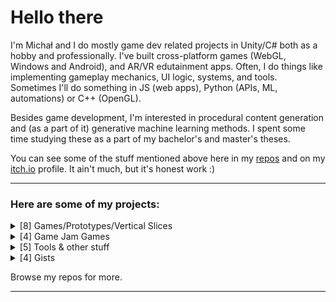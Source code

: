 # Hello there

I'm Michał and I do mostly game dev related projects in Unity/C# both as a hobby and professionally. I've built cross-platform games (WebGL, Windows and Android), and AR/VR edutainment apps. Often, I do things like implementing gameplay mechanics, UI logic, systems, and tools. Sometimes I'll do something in JS (web apps), Python (APIs, ML, automations) or C++ (OpenGL).

Besides game development, I'm interested in procedural content generation and (as a part of it) generative machine learning methods. I spent some time studying these as a part of my bachelor's and master's theses.

You can see some of the stuff mentioned above here in my [repos](https://github.com/m-biernat?tab=repositories) and on my [itch.io](https://m-biernat.itch.io/) profile. It ain't much, but it's honest work :)

---

### Here are some of my projects:

<details>
<summary>[8] Games/Prototypes/Vertical Slices</summary>

| # | Name | Repository | Playable | Engine |
|---|---|---|---|---|
| 8 | BOMBSITE 2 | [bombsite-2](https://github.com/m-biernat/bombsite-2) | [itch.io](https://m-biernat.itch.io/bombsite-2), releases | Unity 2021.3 |
| 7 | Roadside | private | [itch.io](https://m-biernat.itch.io/roadside) | Unity 2020.3 |
| 6 | Spaceship | [unreal-spaceship](https://github.com/m-biernat/unreal-spaceship) | [itch.io](https://m-biernat.itch.io/spaceship), releases | Unreal Engine 4.25 |
| 5 | Cut the Virus | [cut-the-virus](https://github.com/m-biernat/cut-the-virus) | [itch.io](https://m-biernat.itch.io/cut-the-virus), releases | Unity 2019.3 |
| 4 | MINDTRAP | [mindtrap](https://github.com/m-biernat/mindtrap) | [itch.io](https://m-biernat.itch.io/mindtrap), releases | Unity 2019.2 |
| 3 | Bugs & Birds | private | [itch.io](https://m-biernat.itch.io/bugs-and-birds) | Unity 2019.2
| 2 | Hands of Destruction | [hands-of-destruction](https://github.com/m-biernat/hands-of-destruction) | releases | Unity 2018.2 |
| 1 | Around | [around](https://github.com/m-biernat/around) | [itch.io](https://m-biernat.itch.io/around), gh-pages | Phaser CE v2.11 |

</details>

<details>
<summary>[4] Game Jam Games</summary>

| # | Name | Repository | Playable | Engine |
|---|---|---|---|---|
| 4 | Playtime | [krakjam-2024](https://github.com/m-biernat/krakjam-2024) | [GGJ](https://globalgamejam.org/games/2024/playtime-5), releases | Unity 2022.3 |
| 2 | Splash It! | [mj-34-teamwork](https://github.com/m-biernat/mj-48-teamwork) | [itch.io](https://m-biernat.itch.io/splash-it), releases | Unity 2019.2 |
| 2 | PILE UP! | [mj-34-balance](https://github.com/m-biernat/mj-34-balance) | [itch.io](https://m-biernat.itch.io/pile-up), releases | Unity 2019.1 |
| 1 | BOMBSITE | [mj-32-explosions](https://github.com/m-biernat/mj-32-explosions) | [itch.io](https://m-biernat.itch.io/bombsite), releases | Unity 2018.2 |

</details>

<details>
<summary>[5] Tools & other stuff</summary>

| # | Repository | Type | Tech/Lang | 
|---|---|---|---|
| 5 | [msc-stable-diffusion-tool](https://github.com/m-biernat/msc-stable-diffusion-tool) | Tool, API Client | Unity, C# |
| 4 | [trial-of-valor](https://github.com/m-biernat/trial-of-valor) | Single Page App | Solid.js |
| 3 | [physics-sim-gjk](https://github.com/m-biernat/physics-sim-gjk) | Simulation | Unity, C# |
| 2 | [beng-noise-examples](https://github.com/m-biernat/beng-noise-examples) | Browser Demo | Vanilla JS |
| 1 | [beng-terrain-generator-tool](https://github.com/m-biernat/beng-terrain-generator-tool) | Tool | Unity, C# |

</details>

<details>
<summary>[4] Gists</summary>

| # | Gist | Type |
|---|---|---|
| 4 | [NoiseGenerationSample.cs](https://gist.github.com/m-biernat/d23843f1028646fa81175c19f70d2883) | Class/Tool |
| 3 | [TextureEncoder.cs](https://gist.github.com/m-biernat/412d1e46aea74990aa90430fe57ab04d) | Class |
| 2 | [TreeToGameObjectConverter.cs](https://gist.github.com/m-biernat/9c357afe55fcd662be6491e64ba7ded1) | Tool |
| 1 | [template-installer.iss](https://gist.github.com/m-biernat/45dfe8494916e2d2f4fae408caaea3b1) | Template |

[All gists](https://gist.github.com/m-biernat)

</details>

Browse my repos for more.

---
